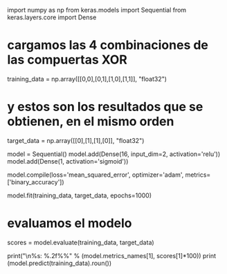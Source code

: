 import numpy as np
from keras.models import Sequential
from keras.layers.core import Dense
 
# cargamos las 4 combinaciones de las compuertas XOR
training_data = np.array([[0,0],[0,1],[1,0],[1,1]], "float32")
 
# y estos son los resultados que se obtienen, en el mismo orden
target_data = np.array([[0],[1],[1],[0]], "float32")
 
model = Sequential()
model.add(Dense(16, input_dim=2, activation='relu'))
model.add(Dense(1, activation='sigmoid'))
 
model.compile(loss='mean_squared_error',
              optimizer='adam',
              metrics=['binary_accuracy'])
 
model.fit(training_data, target_data, epochs=1000)
 
# evaluamos el modelo
scores = model.evaluate(training_data, target_data)
 
print("\n%s: %.2f%%" % (model.metrics_names[1], scores[1]*100))
print (model.predict(training_data).roun())

